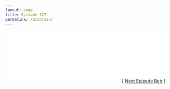 ```yaml
---
layout: page
title: Episode 127
permalink: /diah/127/
---
```


<iframe allowfullscreen="true" frameborder="0" style="width:100%;" marginheight="0" marginwidth="0" mozallowfullscreen="true" scrolling="NO" src="//gdriveplayer.us/embed2.php?link=w%252FJhKSDVuKD0Rct%252B8aCeDAF4wnr6c1nTG18VGno1n1RdOL%252BMcfvHuEz8mKRNgzaBj94rJ0wT8RN2rXx4Pyvo%252Fz4ZC%252FITIk%252F13TARG0nJpdISaeKjPrmu16aVLJwcmXsxLh%252Bt8%252BiRAVtf7mP9Aoya5xk1EAtpPPZrvGde02ZdMyu7VtKcWDJ%252B1hNdt3yxmSi52E4s53VUd5QiVojo2i2aDR&amp;no_adult=yes" webkitallowfullscreen="true"></iframe>

<div align="right">[ <a href="/diah/128/">Next Episode Beb</a> ]</div>


